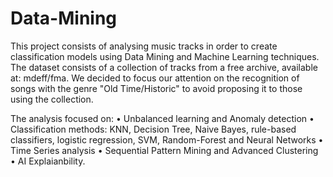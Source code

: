 # Data-Mining
This project consists of analysing music tracks in order to create classification models using Data Mining and Machine Learning techniques.
The dataset consists of a collection of tracks from a free archive, available at: mdeff/fma.
We decided to focus our attention on the recognition of songs with the genre "Old Time/Historic" to avoid proposing it to those using the collection.

The analysis focused on:
• Unbalanced learning and Anomaly detection
• Classification methods: KNN, Decision Tree, Naive Bayes, rule-based classifiers, logistic regression, SVM, Random-Forest and Neural Networks
• Time Series analysis
• Sequential Pattern Mining and Advanced Clustering
• AI Explaianbility.

